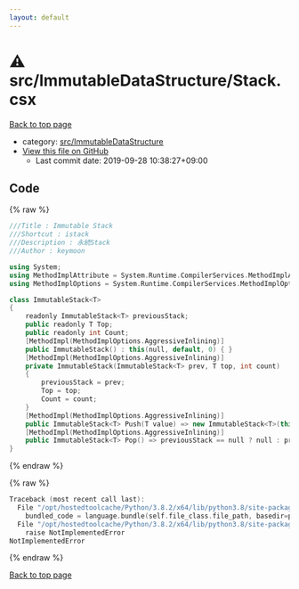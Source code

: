 ```yaml
---
layout: default
---
```


<!-- mathjax config similar to math.stackexchange -->
<script type="text/javascript" async
  src="https://cdnjs.cloudflare.com/ajax/libs/mathjax/2.7.5/MathJax.js?config=TeX-MML-AM_CHTML">
</script>
<script type="text/x-mathjax-config">
  MathJax.Hub.Config({
    TeX: { equationNumbers: { autoNumber: "AMS" }},
    tex2jax: {
      inlineMath: [ ['$','$'] ],
      processEscapes: true
    },
    "HTML-CSS": { matchFontHeight: false },
    displayAlign: "left",
    displayIndent: "2em"
  });
</script>

<script type="text/javascript" src="https://cdnjs.cloudflare.com/ajax/libs/jquery/3.4.1/jquery.min.js"></script>
<script src="https://cdn.jsdelivr.net/npm/jquery-balloon-js@1.1.2/jquery.balloon.min.js" integrity="sha256-ZEYs9VrgAeNuPvs15E39OsyOJaIkXEEt10fzxJ20+2I=" crossorigin="anonymous"></script>
<script type="text/javascript" src="../../../assets/js/copy-button.js"></script>
<link rel="stylesheet" href="../../../assets/css/copy-button.css" />


# :warning: src/ImmutableDataStructure/Stack.csx

<a href="../../../index.html">Back to top page</a>

* category: <a href="../../../index.html#365a8aa61600deac547fb3d08f779047">src/ImmutableDataStructure</a>
* <a href="{{ site.github.repository_url }}/blob/master/src/ImmutableDataStructure/Stack.csx">View this file on GitHub</a>
    - Last commit date: 2019-09-28 10:38:27+09:00




## Code

<a id="unbundled"></a>
{% raw %}
```cpp
﻿///Title : Immutable Stack
///Shortcut : istack
///Description : 永続Stack
///Author : keymoon

using System;
using MethodImplAttribute = System.Runtime.CompilerServices.MethodImplAttribute;
using MethodImplOptions = System.Runtime.CompilerServices.MethodImplOptions;

class ImmutableStack<T>
{
    readonly ImmutableStack<T> previousStack;
    public readonly T Top;
    public readonly int Count;
    [MethodImpl(MethodImplOptions.AggressiveInlining)]
    public ImmutableStack() : this(null, default, 0) { }
    [MethodImpl(MethodImplOptions.AggressiveInlining)]
    private ImmutableStack(ImmutableStack<T> prev, T top, int count)
    {
        previousStack = prev;
        Top = top;
        Count = count;
    }
    [MethodImpl(MethodImplOptions.AggressiveInlining)]
    public ImmutableStack<T> Push(T value) => new ImmutableStack<T>(this, value, Count + 1);
    [MethodImpl(MethodImplOptions.AggressiveInlining)]
    public ImmutableStack<T> Pop() => previousStack == null ? null : previousStack;
}
```
{% endraw %}

<a id="bundled"></a>
{% raw %}
```cpp
Traceback (most recent call last):
  File "/opt/hostedtoolcache/Python/3.8.2/x64/lib/python3.8/site-packages/onlinejudge_verify/docs.py", line 340, in write_contents
    bundled_code = language.bundle(self.file_class.file_path, basedir=pathlib.Path.cwd())
  File "/opt/hostedtoolcache/Python/3.8.2/x64/lib/python3.8/site-packages/onlinejudge_verify/languages/csharpscript.py", line 108, in bundle
    raise NotImplementedError
NotImplementedError

```
{% endraw %}

<a href="../../../index.html">Back to top page</a>

